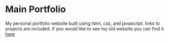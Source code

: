 # Main Portfolio

My personal portfolio website built using html, css, and javascript. links to projects are included.
if you would like to see my old website you can find it [here](https://cristobalsalazar.com)

